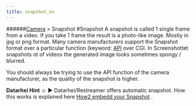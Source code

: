 ```yaml
---
title: snapshot_en
---
```

######[Camera](/restreamer/wiki/cameratechnology_en.html) > Snapshot
#Snapshot
A snapshot is called 1 single frame from a video. If you take 1 frame the result is a photo-like image. Mostly in jpg or png format. Many camera manufacturers support the Snapshot format over a particular function (keyword: [API](/restreamer/wiki/api_en.html) over CGI.
In Screenshottet snapshots ot of videos the generated image looks sometimes spongy / blurred.  

You should always be trying to use the API function of the camera manufacturer, as the quality of the snapshot is higher.

**Datarhei Hint ☺** ► Datarhei/Restreamer offers automatic snapshot. How this works is explained here [How2 embedd your Snapshot](/restreamer/wiki/embeddsnapshot) .